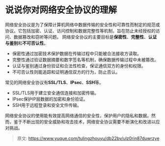 # 说说你对网络安全协议的理解

网络安全协议是为了保障计算机网络中数据传输的安全性和可靠性而制定的规范或协议。它包括加密、认证、访问控制和数据完整性等机制，旨在防止未经授权的访问、数据篡改和窃听等问题。
网络安全协议的主要目标是**保密性**、**完整性**、**认证与鉴别**和**不可否认性**。

- 保密性通过加密技术保护数据在传输过程中只能被合法接收方读取。
- 完整性通过验证数据摘要和数字签名等机制，确保数据传输过程中未被篡改。
- 认证与鉴别通过身份验证和合法性检查，保证通信双方的身份和权限。
- 不可否认性则能追踪和证明通信双方的行为，防止否认。

常见的网络安全协议有**SSL/TLS**、**IPsec**、**SSH**等。

- SSL/TLS用于建立安全通信连接和加密传输。
- IPsec保护IP层数据的加密和身份验证。
- SSH用于远程登录和安全文件传输。

网络安全协议的使用能有效提高网络通信的安全性，保护用户的隐私和数据。然而，鉴于不断出现的安全威胁和攻击技术，网络安全协议需要不断演化和改进以应对挑战。


> 原文: <https://www.yuque.com/tulingzhouyu/db22bv/ulz0rin87duwrzye>